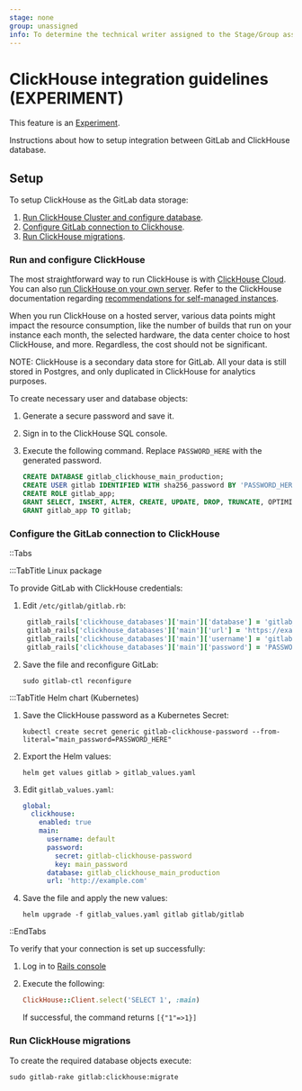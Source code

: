 ```yaml
---
stage: none
group: unassigned
info: To determine the technical writer assigned to the Stage/Group associated with this page, see https://handbook.gitlab.com/handbook/product/ux/technical-writing/#assignments
---
```


# ClickHouse integration guidelines **(EXPERIMENT)**

This feature is an [Experiment](../policy/experiment-beta-support.md).

Instructions about how to setup integration between GitLab and ClickHouse database.

## Setup

To setup ClickHouse as the GitLab data storage:

1. [Run ClickHouse Cluster and configure database](#run-and-configure-clickhouse).
1. [Configure GitLab connection to Clickhouse](#configure-the-gitlab-connection-to-clickhouse).
1. [Run ClickHouse migrations](#run-clickhouse-migrations).

### Run and configure ClickHouse

The most straightforward way to run ClickHouse is with [ClickHouse Cloud](https://clickhouse.cloud/).
You can also [run ClickHouse on your own server](https://clickhouse.com/docs/en/install). Refer to the ClickHouse
documentation regarding [recommendations for self-managed instances](https://clickhouse.com/docs/en/install#recommendations-for-self-managed-clickhouse).

When you run ClickHouse on a hosted server, various data points might impact the resource consumption, like the number
of builds that run on your instance each month, the selected hardware, the data center choice to host ClickHouse, and more.
Regardless, the cost should not be significant.

NOTE:
ClickHouse is a secondary data store for GitLab. All your data is still stored in Postgres,
and only duplicated in ClickHouse for analytics purposes.

To create necessary user and database objects:

1. Generate a secure password and save it.
1. Sign in to the ClickHouse SQL console.
1. Execute the following command. Replace `PASSWORD_HERE` with the generated password.

    ```sql
    CREATE DATABASE gitlab_clickhouse_main_production;
    CREATE USER gitlab IDENTIFIED WITH sha256_password BY 'PASSWORD_HERE';
    CREATE ROLE gitlab_app;
    GRANT SELECT, INSERT, ALTER, CREATE, UPDATE, DROP, TRUNCATE, OPTIMIZE ON gitlab_clickhouse_main_production.* TO gitlab_app;
    GRANT gitlab_app TO gitlab;
    ```

### Configure the GitLab connection to ClickHouse

::Tabs

:::TabTitle Linux package

To provide GitLab with ClickHouse credentials:

1. Edit `/etc/gitlab/gitlab.rb`:

   ```ruby
    gitlab_rails['clickhouse_databases']['main']['database'] = 'gitlab_clickhouse_main_production'
    gitlab_rails['clickhouse_databases']['main']['url'] = 'https://example.com/path'
    gitlab_rails['clickhouse_databases']['main']['username'] = 'gitlab'
    gitlab_rails['clickhouse_databases']['main']['password'] = 'PASSWORD_HERE' # replace with the actual password
   ```

1. Save the file and reconfigure GitLab:

   ```shell
   sudo gitlab-ctl reconfigure
   ```

:::TabTitle Helm chart (Kubernetes)

1. Save the ClickHouse password as a Kubernetes Secret:

   ```shell
   kubectl create secret generic gitlab-clickhouse-password --from-literal="main_password=PASSWORD_HERE"
   ```

1. Export the Helm values:

   ```shell
   helm get values gitlab > gitlab_values.yaml
   ```

1. Edit `gitlab_values.yaml`:

    ```yaml
    global:
      clickhouse:
        enabled: true
        main:
          username: default
          password:
            secret: gitlab-clickhouse-password
            key: main_password
          database: gitlab_clickhouse_main_production
          url: 'http://example.com'
    ```

1. Save the file and apply the new values:

   ```shell
   helm upgrade -f gitlab_values.yaml gitlab gitlab/gitlab
   ```

::EndTabs

To verify that your connection is set up successfully:

1. Log in to [Rails console](../administration/operations/rails_console.md#starting-a-rails-console-session)
1. Execute the following:

    ```ruby
    ClickHouse::Client.select('SELECT 1', :main)
    ```

   If successful, the command returns `[{"1"=>1}]`

### Run ClickHouse migrations

To create the required database objects execute:

```shell
sudo gitlab-rake gitlab:clickhouse:migrate
```
